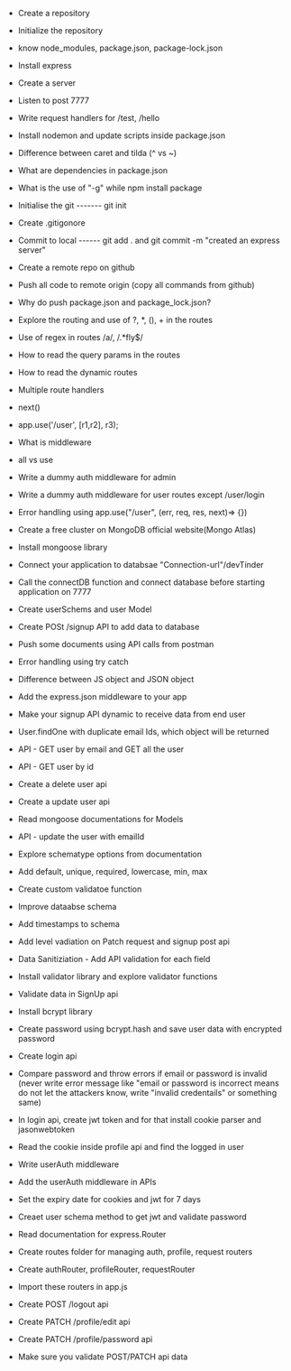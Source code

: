- Create a repository
- Initialize the repository
- know node_modules, package.json, package-lock.json
- Install express
- Create a server
- Listen to post 7777
- Write request handlers for /test, /hello
- Install nodemon and update scripts inside package.json
- Difference between caret and tilda (^ vs ~)
- What are dependencies in package.json
- What is the use of "-g" while npm install package

- Initialise the git ------- git init
- Create .gitigonore
- Commit to local ------ git add . and git commit -m "created an express server"
- Create a remote repo on github
- Push all code to remote origin (copy all commands from github)
- Why do push package.json and package_lock.json?
- Explore the routing and use of ?, \*, (), + in the routes
- Use of regex in routes /a/, /.\*fly$/
- How to read the query params in the routes
- How to read the dynamic routes

- Multiple route handlers
- next()
- app.use('/user', [r1,r2], r3);
- What is middleware
- all vs use
- Write a dummy auth middleware for admin
- Write a dummy auth middleware for user routes except /user/login
- Error handling using app.use("/user", (err, req, res, next)=> {})

- Create a free cluster on MongoDB official website(Mongo Atlas)
- Install mongoose library
- Connect your application to databsae "Connection-url"/devTinder
- Call the connectDB function and connect database before starting application on 7777
- Create userSchems and user Model
- Create POSt /signup API to add data to database
- Push some documents using API calls from postman
- Error handling using try catch

- Difference between JS object and JSON object
- Add the express.json middleware to your app
- Make your signup API dynamic to receive data from end user
- User.findOne with duplicate email Ids, which object will be returned
- API - GET user by email and GET all the user
- API - GET user by id
- Create a delete user api
- Create a update user api
- Read mongoose documentations for Models
- API - update the user with emailId

- Explore schematype options from documentation
- Add default, unique, required, lowercase, min, max
- Create custom validatoe function
- Improve dataabse schema
- Add timestamps to schema
- Add level vadiation on Patch request and signup post api
- Data Sanitiziation - Add API validation for each field
- Install validator library and explore validator functions

- Validate data in SignUp api
- Install bcrypt library
- Create password using bcrypt.hash and save user data with encrypted password
- Create login api
- Compare password and throw errors if email or password is invalid (never write error message like "email or password is incorrect means do not let the attackers know, write "invalid credentails" or something same)

- In login api, create jwt token and for that install cookie parser and jasonwebtoken
- Read the cookie inside profile api and find the logged in user
- Write userAuth middleware
- Add the userAuth middleware in APIs
- Set the expiry date for cookies and jwt for 7 days
- Creaet user schema method to get jwt and validate password

- Read documentation for express.Router
- Create routes folder for managing auth, profile, request routers
- Create authRouter, profileRouter, requestRouter
- Import these routers in app.js
- Create POST /logout api
- Create PATCH /profile/edit api
- Create PATCH /profile/password api
- Make sure you validate POST/PATCH api data
